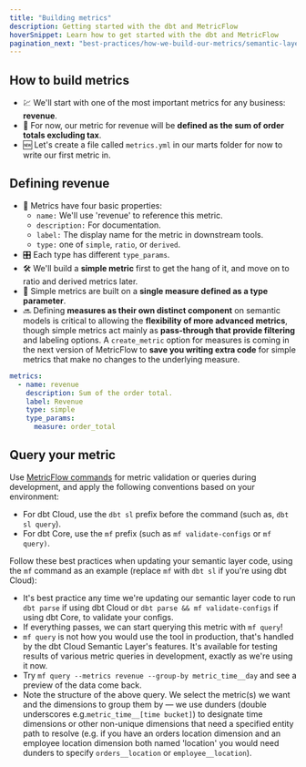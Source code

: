 ```yaml
---
title: "Building metrics"
description: Getting started with the dbt and MetricFlow
hoverSnippet: Learn how to get started with the dbt and MetricFlow
pagination_next: "best-practices/how-we-build-our-metrics/semantic-layer-5-refactor-a-mart"
---
```


## How to build metrics

- 💹 We'll start with one of the most important metrics for any business: **revenue**.
- 📖 For now, our metric for revenue will be **defined as the sum of order totals excluding tax**.
- 🆕 Let's create a file called `metrics.yml` in our marts folder for now to write our first metric in.

## Defining revenue

- 🔢 Metrics have four basic properties:
  - `name:` We'll use 'revenue' to reference this metric.
  - `description:` For documentation.
  - `label:` The display name for the metric in downstream tools.
  - `type:` one of `simple`, `ratio`, or `derived`.
- 🎛️ Each type has different `type_params`.
- 🛠️ We'll build a **simple metric** first to get the hang of it, and move on to ratio and derived metrics later.
- 📏 Simple metrics are built on a **single measure defined as a type parameter**.
- 🔜 Defining **measures as their own distinct component** on semantic models is critical to allowing the **flexibility of more advanced metrics**, though simple metrics act mainly as **pass-through that provide filtering** and labeling options. A `create_metric` option for measures is coming in the next version of MetricFlow to **save you writing extra code** for simple metrics that make no changes to the underlying measure.

```YAML
metrics:
  - name: revenue
    description: Sum of the order total.
    label: Revenue
    type: simple
    type_params:
      measure: order_total
```

## Query your metric

Use [MetricFlow commands](/docs/build/metricflow-commands#metricflow) for metric validation or queries during development, and apply the following conventions based on your environment:

- For dbt Cloud, use the `dbt sl` prefix before the command (such as, `dbt sl query`).
- For dbt Core, use the `mf` prefix (such as `mf validate-configs` or `mf query)`.

Follow these best practices when updating your semantic layer code, using the `mf` command as an example (replace `mf` with `dbt sl` if you're using dbt Cloud):

- It's best practice any time we're updating our semantic layer code to run `dbt parse` if using dbt Cloud or `dbt parse && mf validate-configs` if using dbt Core, to validate your configs.
- If everything passes, we can start querying this metric with `mf query`!
- `mf query` is not how you would use the tool in production, that's handled by the dbt Cloud Semantic Layer's features. It's available for testing results of various metric queries in development, exactly as we're using it now.
- Try `mf query --metrics revenue --group-by metric_time__day` and see a preview of the data come back.
- Note the structure of the above query. We select the metric(s) we want and the dimensions to group them by — we use dunders (double underscores e.g.`metric_time__[time bucket]`) to designate time dimensions or other non-unique dimensions that need a specified entity path to resolve (e.g. if you have an orders location dimension and an employee location dimension both named 'location' you would need dunders to specify `orders__location` or `employee__location`).
